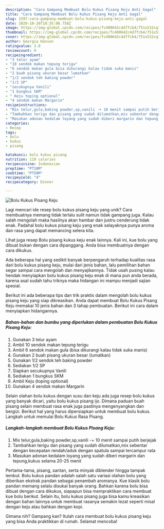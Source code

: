 ```yaml
---
description: "Cara Gampang Membuat Bolu Kukus Pisang Keju Anti Gagal"
title: "Cara Gampang Membuat Bolu Kukus Pisang Keju Anti Gagal"
slug: 1597-cara-gampang-membuat-bolu-kukus-pisang-keju-anti-gagal
date: 2020-10-26T18:35:00.758Z
image: https://img-global.cpcdn.com/recipes/fc400642c4d7fcb4/751x532cq70/bolu-kukus-pisang-keju-foto-resep-utama.jpg
thumbnail: https://img-global.cpcdn.com/recipes/fc400642c4d7fcb4/751x532cq70/bolu-kukus-pisang-keju-foto-resep-utama.jpg
cover: https://img-global.cpcdn.com/recipes/fc400642c4d7fcb4/751x532cq70/bolu-kukus-pisang-keju-foto-resep-utama.jpg
author: Georgia Hansen
ratingvalue: 3.8
reviewcount: 9
recipeingredient:
- "3 telur ayam"
- "10 sendok makan tepung terigu"
- "6 sendok makan gula bisa dikurangi kalau tidak suka manis"
- "2 buah pisang ukuran besar lumatkan"
- "1/2 sendok teh baking powder"
- "1/2 SP"
- "secukupnya Vanili"
- "1 bungkus SKM"
- " Keju toping optional"
- "4 sendok makan Margarin"
recipeinstructions:
- "Mix telur,gula,baking powder,sp,vanili -+ 10 menit sampai putih berjejak"
- "Tambahkan terigu dan pisang yang sudah dilumatkan,mix sebentar dengan kecepatan rendah/aduk dengan spatula sampai tercampur rata"
- "Masukan adonan kedalam loyang yang sudah diberi margarin dan tepung,kukus selama 20-25 menit"
categories:
- Resep
tags:
- bolu
- kukus
- pisang

katakunci: bolu kukus pisang 
nutrition: 119 calories
recipecuisine: Indonesian
preptime: "PT10M"
cooktime: "PT50M"
recipeyield: "4"
recipecategory: Dinner

---
```



![Bolu Kukus Pisang Keju](https://img-global.cpcdn.com/recipes/fc400642c4d7fcb4/751x532cq70/bolu-kukus-pisang-keju-foto-resep-utama.jpg)

Lagi mencari ide resep bolu kukus pisang keju yang unik? Cara membuatnya memang tidak terlalu sulit namun tidak gampang juga. Kalau salah mengolah maka hasilnya akan hambar dan justru cenderung tidak enak. Padahal bolu kukus pisang keju yang enak selayaknya punya aroma dan rasa yang dapat memancing selera kita.

Lihat juga resep Bolu pisang kukus keju enak lainnya. Kali ini, kue bolu yang dibuat bukan dengan cara dipanggang. Anda bisa membuatnya dengan cara dikukus.

Ada beberapa hal yang sedikit banyak berpengaruh terhadap kualitas rasa dari bolu kukus pisang keju, mulai dari jenis bahan, lalu pemilihan bahan segar sampai cara mengolah dan menyajikannya. Tidak usah pusing kalau hendak menyiapkan bolu kukus pisang keju enak di mana pun anda berada, karena asal sudah tahu triknya maka hidangan ini mampu menjadi sajian spesial.


Berikut ini ada beberapa tips dan trik praktis dalam mengolah bolu kukus pisang keju yang siap dikreasikan. Anda dapat membuat Bolu Kukus Pisang Keju memakai 10 jenis bahan dan 3 tahap pembuatan. Berikut ini cara dalam menyiapkan hidangannya.

<!--inarticleads1-->

##### Bahan-bahan dan bumbu yang diperlukan dalam pembuatan Bolu Kukus Pisang Keju:

1. Gunakan 3 telur ayam
1. Ambil 10 sendok makan tepung terigu
1. Ambil 6 sendok makan gula (bisa dikurangi kalau tidak suka manis)
1. Gunakan 2 buah pisang ukuran besar (lumatkan)
1. Gunakan 1/2 sendok teh baking powder
1. Sediakan 1/2 SP
1. Siapkan secukupnya Vanili
1. Sediakan 1 bungkus SKM
1. Ambil  Keju (toping optional)
1. Gunakan 4 sendok makan Margarin


Selain olahan bolu kukus dengan susu dan keju ada juga resep bolu kukus yang banyak dicari, yaitu bolu kukus pisang ijo. Dimana paduan buah pisang selain membuat rasa enak juga pastinya mengenyangkan dan bergizi. Berikut hal yang harus dipersiapkan untuk membuat bolu kukus. Langkah untuk memulai Bolu Kukus Rasa Pisang. 

<!--inarticleads2-->

##### Langkah-langkah membuat Bolu Kukus Pisang Keju:

1. Mix telur,gula,baking powder,sp,vanili -+ 10 menit sampai putih berjejak
1. Tambahkan terigu dan pisang yang sudah dilumatkan,mix sebentar dengan kecepatan rendah/aduk dengan spatula sampai tercampur rata
1. Masukan adonan kedalam loyang yang sudah diberi margarin dan tepung,kukus selama 20-25 menit


Pertama-tama, pisang, santan, serta minyak diblender hingga tampak lembut. Bolu kukus pandan adalah salah satu variasi olahan bolu yang diberikan ekstrak pandan sebagai penambah aromanya. Kue klasik bolu pandan memang selalu disukai banyak orang. Bahkan karena bolu bisa dibuat dengan cara dikukus, siapapun bisa mempraktikan cara membuat kue bolu berikut. Selain itu, bolu kukus pisang juga bisa kamu kreasikan dengan bahan lainnya untuk membuat rasanya semakin lezat seperti misal dengan keju atau bahkan dengan kopi. 

Gimana nih? Gampang kan? Itulah cara membuat bolu kukus pisang keju yang bisa Anda praktikkan di rumah. Selamat mencoba!
